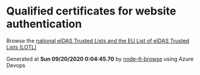 # Qualified certificates for website authentication 
 Browse the [national eIDAS Trusted Lists and the EU List of eIDAS Trusted Lists (LOTL)](https://webgate.ec.europa.eu/tl-browser/#/) 
 
 
Generated at **Sun 09/20/2020  0:04:45.70** by [node-tl-browse](https://github.com/ymedlop/node-tl-browser) using Azure Devops 
